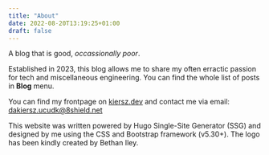 ```yaml
---
title: "About"
date: 2022-08-20T13:19:25+01:00
draft: false
---
```


A blog that is good, _occassionally poor_.

Established in 2023, this blog allows me to share my often erractic passion for tech and miscellaneous engineering. You can find the whole list of posts in **Blog** menu.

You can find my frontpage on [kiersz.dev](https://kiersz.dev/) and contact me via email: [dakiersz.ucudk@8shield.net](mailto:dakiersz.ucudk@8shield.net)

This website was written powered by Hugo Single-Site Generator (SSG) and designed by me using the CSS and Bootstrap framework (v5.30+). The logo has been kindly created by Bethan Iley.

